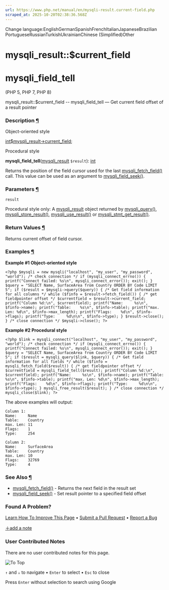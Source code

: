 ```yaml
---
url: https://www.php.net/manual/en/mysqli-result.current-field.php
scraped_at: 2025-10-20T02:38:36.568Z
---
```


Change language:EnglishGermanSpanishFrenchItalianJapaneseBrazilian PortugueseRussianTurkishUkrainianChinese (Simplified)Other

# mysqli\_result::$current\_field

# mysqli\_field\_tell

(PHP 5, PHP 7, PHP 8)

mysqli\_result::$current\_field \-\- mysqli\_field\_tell — Get current field offset of a result pointer

### Description [¶](https://www.php.net/manual/en/mysqli-result.current-field.php\#refsect1-mysqli-result.current-field-description)

Object-oriented style

[int](https://www.php.net/manual/en/language.types.integer.php)[$mysqli\_result->current\_field](https://www.php.net/manual/en/mysqli-result.current-field.php);

Procedural style

**mysqli\_field\_tell**([mysqli\_result](https://www.php.net/manual/en/class.mysqli-result.php) `$result`): [int](https://www.php.net/manual/en/language.types.integer.php)

Returns the position of the field cursor used for the last
[mysqli\_fetch\_field()](https://www.php.net/manual/en/mysqli-result.fetch-field.php) call. This value can
be used as an argument to [mysqli\_field\_seek()](https://www.php.net/manual/en/mysqli-result.field-seek.php).


### Parameters [¶](https://www.php.net/manual/en/mysqli-result.current-field.php\#refsect1-mysqli-result.current-field-parameters)

`result`

Procedural style only: A [mysqli\_result](https://www.php.net/manual/en/class.mysqli-result.php)
object returned by [mysqli\_query()](https://www.php.net/manual/en/mysqli.query.php), [mysqli\_store\_result()](https://www.php.net/manual/en/mysqli.store-result.php),
[mysqli\_use\_result()](https://www.php.net/manual/en/mysqli.use-result.php) or [mysqli\_stmt\_get\_result()](https://www.php.net/manual/en/mysqli-stmt.get-result.php).

### Return Values [¶](https://www.php.net/manual/en/mysqli-result.current-field.php\#refsect1-mysqli-result.current-field-returnvalues)

Returns current offset of field cursor.


### Examples [¶](https://www.php.net/manual/en/mysqli-result.current-field.php\#refsect1-mysqli-result.current-field-examples)

**Example #1 Object-oriented style**

`<?php
$mysqli = new mysqli("localhost", "my_user", "my_password", "world");
/* check connection */
if (mysqli_connect_errno()) {
    printf("Connect failed: %s\n", mysqli_connect_error());
    exit();
}
$query = "SELECT Name, SurfaceArea from Country ORDER BY Code LIMIT 5";
if ($result = $mysqli->query($query)) {
    /* Get field information for all columns */
    while ($finfo = $result->fetch_field()) {
        /* get fieldpointer offset */
        $currentfield = $result->current_field;
        printf("Column %d:\n", $currentfield);
        printf("Name:     %s\n", $finfo->name);
        printf("Table:    %s\n", $finfo->table);
        printf("max. Len: %d\n", $finfo->max_length);
        printf("Flags:    %d\n", $finfo->flags);
        printf("Type:     %d\n\n", $finfo->type);
    }
    $result->close();
}
/* close connection */
$mysqli->close();
?>`

**Example #2 Procedural style**

`<?php
$link = mysqli_connect("localhost", "my_user", "my_password", "world");
/* check connection */
if (mysqli_connect_errno()) {
    printf("Connect failed: %s\n", mysqli_connect_error());
    exit();
}
$query = "SELECT Name, SurfaceArea from Country ORDER BY Code LIMIT 5";
if ($result = mysqli_query($link, $query)) {
    /* Get field information for all fields */
    while ($finfo = mysqli_fetch_field($result)) {
        /* get fieldpointer offset */
        $currentfield = mysqli_field_tell($result);
        printf("Column %d:\n", $currentfield);
        printf("Name:     %s\n", $finfo->name);
        printf("Table:    %s\n", $finfo->table);
        printf("max. Len: %d\n", $finfo->max_length);
        printf("Flags:    %d\n", $finfo->flags);
        printf("Type:     %d\n\n", $finfo->type);
    }
    mysqli_free_result($result);
}
/* close connection */
mysqli_close($link);
?>`

The above examples will output:

```
Column 1:
Name:     Name
Table:    Country
max. Len: 11
Flags:    1
Type:     254

Column 2:
Name:     SurfaceArea
Table:    Country
max. Len: 10
Flags:    32769
Type:     4
```

### See Also [¶](https://www.php.net/manual/en/mysqli-result.current-field.php\#refsect1-mysqli-result.current-field-seealso)

- [mysqli\_fetch\_field()](https://www.php.net/manual/en/mysqli-result.fetch-field.php) \- Returns the next field in the result set
- [mysqli\_field\_seek()](https://www.php.net/manual/en/mysqli-result.field-seek.php) \- Set result pointer to a specified field offset

### Found A Problem?

[Learn How To Improve This Page](https://github.com/php/doc-base/blob/master/README.md "This will take you to our contribution guidelines on GitHub")
•
[Submit a Pull Request](https://github.com/php/doc-en/blob/master/reference/mysqli/mysqli_result/current-field.xml)
•
[Report a Bug](https://github.com/php/doc-en/issues/new?body=From%20manual%20page:%20https:%2F%2Fphp.net%2Fmysqli-result.current-field%0A%0A---)

[＋add a note](https://www.php.net/manual/add-note.php?sect=mysqli-result.current-field&repo=en&redirect=https://www.php.net/manual/en/mysqli-result.current-field.php)

### User Contributed Notes

There are no user contributed notes for this page.

![To Top](https://www.php.net/images/to-top@2x.png)

`↑` and `↓` to navigate •
`Enter` to select •
`Esc` to close


Press `Enter` without
selection to search using Google